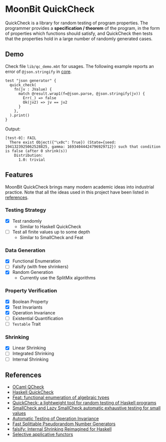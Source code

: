 # MoonBit QuickCheck

QuickCheck is a library for random testing of program properties. The programmer provides a **specification / theorem** of the program, in the form of properties which functions should satisfy, and QuickCheck then tests that the properties hold in a large number of randomly generated cases.

## Demo

Check file `lib/qc_demo.mbt` for usages. The following example reports an error of `@json.stringify` in [core](https://github.com/moonbitlang/core/pull/811).

```moonbit
test "json generator" {
  quick_check(
    fn(jv : JValue) {
      match @result.wrap1(f=@json.parse, @json.stringify(jv)) {
        Err(_) => false
        Ok(jv2) => jv == jv2
      }
    },
  ).print()
}
```

Output:

```
[test-0]: FAIL
  There exist Object({"\x0c": True}) (State={seed: 1941323925062528825, gamma: 16934044424796929712}) such that condition is false (after 0 shrink(s))
    Distribution: 
      1.0: trivial
```

## Features

MoonBit QuickCheck brings many modern academic ideas into industrial practice. Note that all the ideas used in this project have been listed in [references](#references).

### Testing Strategy

- [x] Test randomly
  - Similar to Haskell QuickCheck
- [ ] Test all finite values up to some depth
  - Similar to SmallCheck and Feat

### Data Generation

- [x] Functional Enumeration 
- [ ] Falsify (with free shrinkers)
- [x] Random Generation
  - Currently use the SplitMix algorithms

### Property Verification

- [x] Boolean Property
- [x] Test Invariants
- [x] Operation Invariance
- [ ] Existential Quantification
- [ ] `Testable` Trait

### Shrinking

- [x] Linear Shrinking
- [ ] Integrated Shrinking 
- [ ] Internal Shrinking

## References

- [OCaml QCheck](https://github.com/c-cube/qcheck)
- [Haskell QuickCheck](https://hackage.haskell.org/package/QuickCheck)
- [Feat: functional enumeration of algebraic types](https://doi.org/10.1145/2430532.2364515)
- [QuickCheck: a lightweight tool for random testing of Haskell programs](https://doi.org/10.1145/351240.351266)
- [SmallCheck and Lazy SmallCheck automatic exhaustive testing for small values](https://doi.org/10.1145/1411286.1411292)
- [Automatic Testing of Operation Invariance](https://ceur-ws.org/Vol-1335/wflp2014_paper9.pdf)
- [Fast Splittable Pseudorandom Number Generators](https://doi.org/10.1145/2660193.2660195)
- [falsify: Internal Shrinking Reimagined for Haskell](https://doi.org/10.1145/3609026.3609733)
- [Selective applicative functors](https://doi.org/10.1145/3342521)